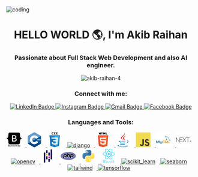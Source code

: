 
<img align="center" alt="coding" width="100%" height= "10%" src="https://i.pinimg.com/originals/e4/26/70/e426702edf874b181aced1e2fa5c6cde.gif">
<h1 align="center">HELLO WORLD 🌎, I'm Akib Raihan</h1>
<h3 align="center">Passionate about Full Stack Web Development and also AI engineer.</h3>




<p align="center"> <img src="https://komarev.com/ghpvc/?username=akib-raihan-4&label=Profile%20views&color=0e75b6&style=flat" alt="akib-raihan-4" /> </p>

<h3 align="center">Connect with me:</h3>
<p align="center">
  <a href="https://www.linkedin.com/in/akib-raihan04/">
    <img src="https://img.shields.io/badge/-LinkedIn-0e76a8?style=flat-square&logo=Linkedin&logoColor=white" alt="LinkedIn Badge">
  </a>
  <a href="https://instagram.com/gkassym/">
    <img src="https://img.shields.io/badge/-Instagram-e4405f?style=flat-square&logo=Instagram&logoColor=white" alt="Instagram Badge">
  </a>
  <a href="mailto:your-raihanakib062@gmail.com">
    <img src="https://img.shields.io/badge/-Gmail-D14836?style=flat-square&logo=Gmail&logoColor=white" alt="Gmail Badge">
  </a>
  <a href="https://www.facebook.com/profile.php?id=100008660897389">
    <img src="https://img.shields.io/badge/-Facebook-1877F2?style=flat-square&logo=Facebook&logoColor=white" alt="Facebook Badge">
  </a>
</p>

<h3 align="center">Languages and Tools:</h3>
<p align="center">
  <a href="https://getbootstrap.com" target="_blank" rel="noreferrer">
    <img src="https://raw.githubusercontent.com/devicons/devicon/master/icons/bootstrap/bootstrap-plain-wordmark.svg" alt="bootstrap" width="40" height="40" style="margin-right: 10px"/>
  </a>
  <a href="https://www.w3schools.com/cpp/" target="_blank" rel="noreferrer">
    <img src="https://raw.githubusercontent.com/devicons/devicon/master/icons/cplusplus/cplusplus-original.svg" alt="cplusplus" width="40" height="40" style="margin-right: 10px"/>
  </a>
  <a href="https://www.w3schools.com/css/" target="_blank" rel="noreferrer">
    <img src="https://raw.githubusercontent.com/devicons/devicon/master/icons/css3/css3-original-wordmark.svg" alt="css3" width="40" height="40" style="margin-right: 10px"/>
  </a>
  <a href="https://www.djangoproject.com/" target="_blank" rel="noreferrer">
    <img src="https://cdn.worldvectorlogo.com/logos/django.svg" alt="django" width="40" height="40" style="margin-right: 10px"/>
  </a>
  <a href="https://www.w3.org/html/" target="_blank" rel="noreferrer">
    <img src="https://raw.githubusercontent.com/devicons/devicon/master/icons/html5/html5-original-wordmark.svg" alt="html5" width="40" height="40" style="margin-right: 10px"/>
  </a>
  <a href="https://www.java.com" target="_blank" rel="noreferrer">
    <img src="https://raw.githubusercontent.com/devicons/devicon/master/icons/java/java-original.svg" alt="java" width="40" height="40" style="margin-right: 10px"/>
  </a>
  <a href="https://developer.mozilla.org/en-US/docs/Web/JavaScript" target="_blank" rel="noreferrer">
    <img src="https://raw.githubusercontent.com/devicons/devicon/master/icons/javascript/javascript-original.svg" alt="javascript" width="40" height="40" style="margin-right: 10px"/>
  </a>
  <a href="https://www.mysql.com/" target="_blank" rel="noreferrer">
    <img src="https://raw.githubusercontent.com/devicons/devicon/master/icons/mysql/mysql-original-wordmark.svg" alt="mysql" width="40" height="40" style="margin-right: 10px"/>
  </a>
  <a href="https://nextjs.org" target="_blank" rel="noreferrer">
    <img src="https://raw.githubusercontent.com/devicons/devicon/master/icons/nextjs/nextjs-original-wordmark.svg" alt="Next.js" width="40" height="40" style="margin-right: 10px"/>
</a>

  <a href="https://opencv.org/" target="_blank" rel="noreferrer">
    <img src="https://www.vectorlogo.zone/logos/opencv/opencv-icon.svg" alt="opencv" width="40" height="40" style="margin-right: 10px"/>
  </a>
  <a href="https://pandas.pydata.org/" target="_blank" rel="noreferrer">
    <img src="https://raw.githubusercontent.com/devicons/devicon/2ae2a900d2f041da66e950e4d48052658d850630/icons/pandas/pandas-original.svg" alt="pandas" width="40" height="40" style="margin-right: 10px"/>
  </a>
  <a href="https://www.php.net" target="_blank" rel="noreferrer">
    <img src="https://raw.githubusercontent.com/devicons/devicon/master/icons/php/php-original.svg" alt="php" width="40" height="40" style="margin-right: 10px"/>
  </a>
  <a href="https://www.python.org" target="_blank" rel="noreferrer">
    <img src="https://raw.githubusercontent.com/devicons/devicon/master/icons/python/python-original.svg" alt="python" width="40" height="40" style="margin-right: 10px"/>
  </a>
  <a href="https://reactjs.org/" target="_blank" rel="noreferrer">
    <img src="https://raw.githubusercontent.com/devicons/devicon/master/icons/react/react-original-wordmark.svg" alt="react" width="40" height="40" style="margin-right: 10px"/>
  </a>
  <a href="https://scikit-learn.org/" target="_blank" rel="noreferrer">
    <img src="https://upload.wikimedia.org/wikipedia/commons/0/05/Scikit_learn_logo_small.svg" alt="scikit_learn" width="40" height="40" style="margin-right: 10px"/>
  </a>
  <a href="https://seaborn.pydata.org/" target="_blank" rel="noreferrer">
    <img src="https://seaborn.pydata.org/_images/logo-mark-lightbg.svg" alt="seaborn" width="40" height="40" style="margin-right: 10px"/>
  </a>
  <a href="https://tailwindcss.com/" target="_blank" rel="noreferrer">
    <img src="https://www.vectorlogo.zone/logos/tailwindcss/tailwindcss-icon.svg" alt="tailwind" width="40" height="40" style="margin-right: 10px"/>
  </a>
  <a href="https://www.tensorflow.org" target="_blank" rel="noreferrer">
    <img src="https://www.vectorlogo.zone/logos/tensorflow/tensorflow-icon.svg" alt="tensorflow" width="40" height="40" style="margin-right: 10px"/>
  </a>
</p>


